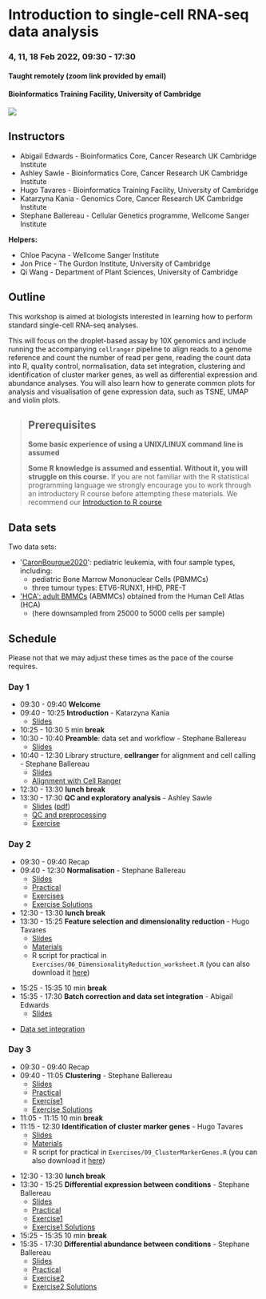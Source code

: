 # Introduction to single-cell RNA-seq data analysis

### 4, 11, 18 Feb 2022, 09:30 - 17:30
#### Taught remotely (zoom link provided by email)
#### Bioinformatics Training Facility, University of Cambridge

![](Images/uniOfCamCrukLogos.png)

## Instructors

* Abigail Edwards - Bioinformatics Core, Cancer Research UK Cambridge Institute
* Ashley Sawle - Bioinformatics Core, Cancer Research UK Cambridge Institute
* Hugo Tavares - Bioinformatics Training Facility, University of Cambridge
* Katarzyna Kania - Genomics Core, Cancer Research UK Cambridge Institute
* Stephane Ballereau - Cellular Genetics programme, Wellcome Sanger Institute

**Helpers:**

* Chloe Pacyna - Wellcome Sanger Institute
* Jon Price - The Gurdon Institute, University of Cambridge
* Qi Wang - Department of Plant Sciences, University of Cambridge

## Outline

This workshop is aimed at biologists interested in learning how to perform
standard single-cell RNA-seq analyses. 

This will focus on the droplet-based assay by 10X genomics and include running
the accompanying `cellranger` pipeline to align reads to a genome reference and
count the number of read per gene, reading the count data into R, quality control,
normalisation, data set integration, clustering and identification of cluster
marker genes, as well as differential expression and abundance analyses.
You will also learn how to generate common plots for analysis and visualisation
of gene expression data, such as TSNE, UMAP and violin plots.

> ## Prerequisites
>
> __**Some basic experience of using a UNIX/LINUX command line is assumed**__
> 
> __**Some R knowledge is assumed and essential. Without it, you
> will struggle on this course.**__ 
> If you are not familiar with the R statistical programming language we
> strongly encourage you to work through an introductory R course before
> attempting these materials.
> We recommend our [Introduction to R course](https://bioinformatics-core-shared-training.github.io/r-intro/)

## Data sets

Two data sets:

* '[CaronBourque2020](https://www.nature.com/articles/s41598-020-64929-x)': pediatric leukemia, with four sample types, including:
  * pediatric Bone Marrow Mononuclear Cells (PBMMCs)
  * three tumour types: ETV6-RUNX1, HHD, PRE-T  
* ['HCA': adult BMMCs](https://data.humancellatlas.org/explore/projects/cc95ff89-2e68-4a08-a234-480eca21ce79) (ABMMCs) obtained from the Human Cell Atlas (HCA)
  * (here downsampled from 25000 to 5000 cells per sample)

## Schedule

Please not that we may adjust these times as the pace of the course requires.

### Day 1

* 09:30 - 09:40 **Welcome** <!-- Paul -->
* 09:40 - 10:25 **Introduction** - Katarzyna Kania
    + [Slides](UnivCambridge_ScRnaSeqIntro_Base/Slides/01_Introduction.pdf)
* 10:25 - 10:30 5 min **break** 
* 10:30 - 10:40 **Preamble**: data set and workflow - Stephane Ballereau
    + [Slides](UnivCambridge_ScRnaSeqIntro_Base/Slides/02_PreambleSlides.html)
* 10:40 - 12:30 Library structure, **cellranger** for alignment and cell calling - Stephane Ballereau
    + [Slides](UnivCambridge_ScRnaSeqIntro_Base/Slides/03_CellRangerSlides.html) <!-- \([pdf](scRNAseq/Slides/CellRangerSlides.pdf)\) -->
    + [Alignment with Cell Ranger](UnivCambridge_ScRnaSeqIntro_Base/Markdowns/03_CellRanger.html)
* 12:30 - 13:30 **lunch break**
* 13:30 - 17:30 **QC and exploratory analysis** - Ashley Sawle
    + [Slides](UnivCambridge_ScRnaSeqIntro_Base/Slides/04_QualityControlSlides.html) \([pdf](UnivCambridge_ScRnaSeqIntro_Base/Slides/04_QualityControlSlides.pdf)\)
    + [QC and preprocessing](UnivCambridge_ScRnaSeqIntro_Base/Markdowns/04_Preprocessing_And_QC.html)
    + [Exercise](UnivCambridge_ScRnaSeqIntro_Base/Markdowns/04_Preprocessing_And_QC.Exercise.html)  

### Day 2

* 09:30 - 09:40 Recap <!-- Stephane -->
* 09:40 - 12:30 **Normalisation** - Stephane Ballereau
    + [Slides](UnivCambridge_ScRnaSeqIntro_Base/Slides/05_NormalisationSlides.html) <!-- \([pdf](scRNAseq/Slides/05_normalisationSlides.pdf)\) -->
    + [Practical](UnivCambridge_ScRnaSeqIntro_Base/Markdowns/05_Normalisation.html)    
    + [Exercises](UnivCambridge_ScRnaSeqIntro_Base/Markdowns/05_Normalisation_exercises.html)
    + [Exercise Solutions](UnivCambridge_ScRnaSeqIntro_Base/Markdowns/05_Normalisation_exercises_solutions.html)
* 12:30 - 13:30 **lunch break**
* 13:30 - 15:25 **Feature selection and dimensionality reduction** - Hugo Tavares
    + [Slides](UnivCambridge_ScRnaSeqIntro_Base/Slides/06_FeatureSelectionAndDimensionalityReduction_slides.html)
    + [Materials](UnivCambridge_ScRnaSeqIntro_Base/Markdowns/06_FeatureSelectionAndDimensionalityReduction.html)
    + R script for practical in `Exercises/06_DimensionalityReduction_worksheet.R` (you can also download it [here](https://github.com/bioinformatics-core-shared-training/UnivCambridge_ScRnaSeqIntro_Base/blob/87c654f73aa47d258f39a9c42d1563c4e51ddcd3/CourseMaterials/Exercises/06_DimensionalityReduction_worksheet.R))
<!-- + [Materials](UnivCambridge_ScRnaSeqIntro_Base/Markdowns/06_FeatureSelectionAndDimensionalityReduction.html) -->
* 15:25 - 15:35 10 min **break**
* 15:35 - 17:30 **Batch correction and data set integration** - Abigail Edwards
    + [Slides](UnivCambridge_ScRnaSeqIntro_Base/Slides/07_DataIntegrationAndBatchCorrectionSlides.html)  
 + [Data set integration](UnivCambridge_ScRnaSeqIntro_Base/Markdowns/07_DatasetIntegration.html) 
<!-- + [Solutions](UnivCambridge_ScRnaSeqIntro_Base/Markdowns/07_DataIntegrationChallengeSolution.html) -->
<!-- + [Batch Correction extended example](UnivCambridge_ScRnaSeqIntro_Base/Markdowns/07_BatchCorrection.html) -->
    
### Day 3

* 09:30 - 09:40 Recap <!-- Stephane -->
* 09:40 - 11:05 **Clustering** - Stephane Ballereau
    + [Slides](UnivCambridge_ScRnaSeqIntro_Base/Slides/08_ClusteringSlides.html)
    + [Practical](UnivCambridge_ScRnaSeqIntro_Base/Markdowns/08_ClusteringPostDsi.html)
    + [Exercise1](UnivCambridge_ScRnaSeqIntro_Base/Markdowns/08_ClusteringPostDsi_exercise.Rmd)
    + [Exercise Solutions](UnivCambridge_ScRnaSeqIntro_Base/Markdowns/08_ClusteringPostDsi_exercise_solutions.html)
* 11:05 - 11:15 10 min **break** 
* 11:15 - 12:30 **Identification of cluster marker genes** - Hugo Tavares
    + [Slides](UnivCambridge_ScRnaSeqIntro_Base/Slides/09_ClusterMarkerGenes.html)
    + [Materials](UnivCambridge_ScRnaSeqIntro_Base/Markdowns/09_ClusterMarkerGenes.html)
    + R script for practical in `Exercises/09_ClusterMarkerGenes.R` (you can also download it [here](https://github.com/bioinformatics-core-shared-training/UnivCambridge_ScRnaSeqIntro_Base/blob/87c654f73aa47d258f39a9c42d1563c4e51ddcd3/CourseMaterials/Exercises/09_ClusterMarkerGenes.R))
<!-- + [Cluster marker genes](UnivCambridge_ScRnaSeqIntro_Base/Markdowns/09_ClusterMarkerGenes.html) -->
<!-- + Worksheet in `Exercises/09_ClusterMarkerGenes.R` -->
* 12:30 - 13:30 **lunch break**
* 13:30 - 15:25 **Differential expression between conditions** - Stephane Ballereau
    + [Slides](UnivCambridge_ScRnaSeqIntro_Base/Slides/10_MultiSplCompSlides.html)
    + [Practical](UnivCambridge_ScRnaSeqIntro_Base/Markdowns/10_MultiSplComp.html)
    + [Exercise1](UnivCambridge_ScRnaSeqIntro_Base/Markdowns/10_MultiSplComp_exercise1.Rmd)
    + [Exercise1 Solutions](UnivCambridge_ScRnaSeqIntro_Base/Markdowns/10_MultiSplComp_exercise1_solutions.html)
* 15:25 - 15:35 10 min **break** 
* 15:35 - 17:30 **Differential abundance between conditions** - Stephane Ballereau
    + [Slides](UnivCambridge_ScRnaSeqIntro_Base/Slides/10_MultiSplCompSlides.html)
    + [Practical](UnivCambridge_ScRnaSeqIntro_Base/Markdowns/10_MultiSplComp.html)
    + [Exercise2](UnivCambridge_ScRnaSeqIntro_Base/Markdowns/10_MultiSplComp_exercise2.Rmd)
    + [Exercise2 Solutions](UnivCambridge_ScRnaSeqIntro_Base/Markdowns/10_MultiSplComp_exercise2_solutions.html)
